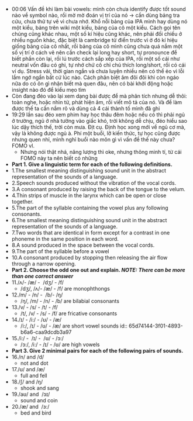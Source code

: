- 00:06 Vấn đề khi làm bài vowels: mình còn chưa identify được tốt sound nào về symbol nào, rồi mờ mờ đoán vị trí của nó -> cần dùng bảng tra cứu, chưa thử tự vẽ vì chưa nhớ. Khổ nỗi bảng của IPA mình hay dùng nó một kiểu, bảng trên wiki một kiểu, bảng của cô một kiểu. Cách gọi tên chúng cũng khác nhau, một số kí hiệu cũng khác, nên phải đối chiếu ở nhiều nguồn khác, đặc biệt là cambridge từ điển trước vì ở đó kí hiệu giống bảng của cô nhất, rồi bảng của cô mình cũng chưa quá nắm một số vị trí ở cách vẽ nên cần check lại long hay short, tự pronounce để biết phần còn lại, rồi lú trước cách sắp xếp của IPA, rồi một số cái như neutral vốn đâu có ghi, tự nhớ chứ cô chỉ chú thích long/short, rồi có cái ví dụ. Stress vãi, thời gian ngắn và chưa luyện nhiều nên có thể ẻo vì lỗi lầm ngớ ngẩn bất cứ lúc nào. Cách phân biệt âm đôi đôi khi còn ngáo nữa do có ôn gì nhận biết mà quen đâu, nên có bài khởi động hoặc insight nào đó để kiểu mẹo tìm
- Còn đang đéo vào lại xem dạng bài được để mà phân tích nhưng dễ thôi: toàn nghe, hoặc nhìn từ, phát hiện âm, rồi viết mô tả của nó. Và để làm được thế ta cần nắm rõ và dùng cả 4 cái thành tố mình đã ghi
- 19:29 lần sau đéo xem phim hay học thâu đêm hoặc nếu có thì phải ngủ ở trường, ngủ ở nhà tưởng vào giấc khó, trời không dễ chịu, đéo hiểu sao lúc dậy thích thế, trời còn mưa. Địt cụ. Định học xong mới về ngủ cơ mà, vậy là không được ngủ à. Phí một buổi, lỡ kiến thức, tự học cũng được nhưng quen nhỉ, mình nghỉ buổi nào môn gì vì vấn đề thế này chưa? FOMO vl.
	- Nhưng nói thật nhá, năng lượng thì oke, nhưng thông minh tí, từ cái FOMO này ta nên biết có những
- **Part 1. Give a linguistic term for each of the following definitions.**
- 1.The smallest meaning distinguishing sound unit in the abstract representation of the sounds of a language.
- 2.Speech sounds produced without the vibration of the vocal cords.
- 3.A consonant produced by raising the back of the tongue to the velum.
- 4.Thin strips of muscle in the larynx which can be open or close together.
- 5.The part of the syllable containing the vowel plus any following consonants.
- 6.The smallest meaning distinguishing sound unit in the abstract representation of the sounds of a language.
- 7.Two words that are identical in form except for a contrast in one phoneme in the same position in each word.
- 8.A sound produced in the space between the vocal cords.
- 9.The part of the syllable before a vowel
- 10.A consonant produced by stopping then releasing the air flow through a narrow opening.
- **Part 2. Choose the odd one out and explain. *NOTE: There can be more than one correct answer***
- 11./ʌ/- /æ/ -  /dʒ/ - /f/
	- /dʒ/, /ʌ/- /æ/ - /f/ are monophthongs
- 12./m/ - /n/ -  /b/- /ŋ/
	- /ŋ/, /m/ - /n/ - /b/ are bilabial consonants
- 13./v/ - /s/ - /t/ - /f/
	- /t/, /v/ - /s/ - /f/ are fricative consonants
- 14./ɪ/ - /i:/ - /ʊ/ - /æ/
	- /i:/, /ɪ/ - /ʊ/ - /æ/ are short vowel sounds
	  id:: 65d74144-3f01-4893-b6a6-caa9dcdb3a97
- 15./i:/ -  /ɪ/ -  /ʊ/ - /ɔ:/
	- /ɔ:/, /i:/ -  /ɪ/ -  /ʊ/ are high vowels
- **Part 3. Give 2 minimal pairs for each of the following pairs of sounds.**
- 16./n/ and /d/
	- not and dot
- 17./ʊ/ and /æ/
	- full and fell
- 18./ʃ/ and /ŋ/
	- shook and sang
- 19./aʊ/ and  /ɔɪ/
	- sound and coin
- 20./æ/ and  /ɜ:/
	- bed and bird